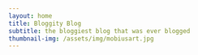 ```yaml
---
layout: home
title: Bloggity Blog
subtitle: the bloggiest blog that was ever blogged
thumbnail-img: /assets/img/mobiusart.jpg
---
```

<!-- {% for post in site.posts %}
  <h2><a href="{{ post.url }}">{{ post.title }}</a></h2>
  <p>{{ post.excerpt }}</p>
{% endfor %} -->